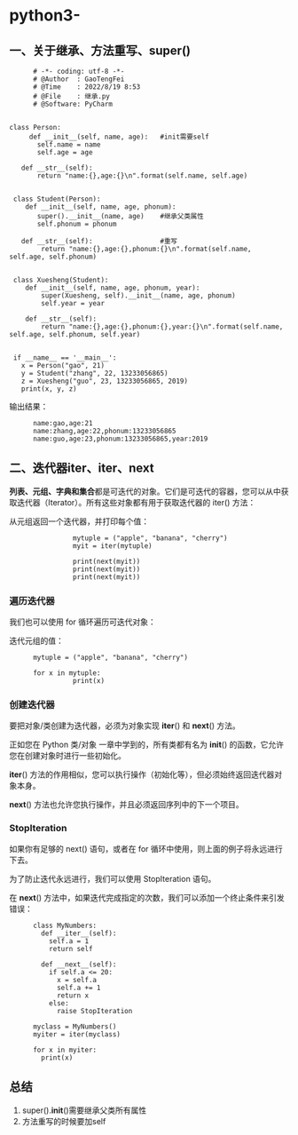 # python3-
## 一、关于继承、方法重写、super()

          # -*- coding: utf-8 -*-  
          # @Author  : GaoTengFei 
          # @Time    : 2022/8/19 8:53
          # @File    : 继承.py
          # @Software: PyCharm
      
    
    class Person:
         def __init__(self, name, age):   #init需要self
           self.name = name
           self.age = age

       def __str__(self):
           return "name:{},age:{}\n".format(self.name, self.age)


     class Student(Person):
        def __init__(self, name, age, phonum):
           super().__init__(name, age)    #继承父类属性
           self.phonum = phonum

       def __str__(self):                 #重写
            return "name:{},age:{},phonum:{}\n".format(self.name, self.age, self.phonum)


     class Xuesheng(Student):
        def __init__(self, name, age, phonum, year):
            super(Xuesheng, self).__init__(name, age, phonum)
            self.year = year

        def __str__(self):
            return "name:{},age:{},phonum:{},year:{}\n".format(self.name, self.age, self.phonum, self.year)


     if __name__ == '__main__':
       x = Person("gao", 21)
       y = Student("zhang", 22, 13233056865)
       z = Xuesheng("guo", 23, 13233056865, 2019)
       print(x, y, z)
       

输出结果：

          name:gao,age:21
          name:zhang,age:22,phonum:13233056865
          name:guo,age:23,phonum:13233056865,year:2019

## 二、迭代器iter、__iter__、__next__

**列表、元组、字典和集合**都是可迭代的对象。它们是可迭代的容器，您可以从中获取迭代器（Iterator）。所有这些对象都有用于获取迭代器的 iter() 方法：

从元组返回一个迭代器，并打印每个值：

                    mytuple = ("apple", "banana", "cherry")
                    myit = iter(mytuple)

                    print(next(myit))
                    print(next(myit))
                    print(next(myit))

### 遍历迭代器
我们也可以使用 for 循环遍历可迭代对象：

迭代元组的值：

          mytuple = ("apple", "banana", "cherry")

          for x in mytuple:
                    print(x)


### 创建迭代器

要把对象/类创建为迭代器，必须为对象实现 __iter__() 和 __next__() 方法。

正如您在 Python 类/对象 一章中学到的，所有类都有名为 __init__() 的函数，它允许您在创建对象时进行一些初始化。

__iter__() 方法的作用相似，您可以执行操作（初始化等），但必须始终返回迭代器对象本身。

__next__() 方法也允许您执行操作，并且必须返回序列中的下一个项目。

### StopIteration

如果你有足够的 next() 语句，或者在 for 循环中使用，则上面的例子将永远进行下去。

为了防止迭代永远进行，我们可以使用 StopIteration 语句。

在 __next__() 方法中，如果迭代完成指定的次数，我们可以添加一个终止条件来引发错误：

          class MyNumbers:
            def __iter__(self):
              self.a = 1
              return self

            def __next__(self):
              if self.a <= 20:
                x = self.a
                self.a += 1
                return x
              else:
                raise StopIteration

          myclass = MyNumbers()
          myiter = iter(myclass)

          for x in myiter:
            print(x)

## 总结
1. super().__init__()需要继承父类所有属性
2. 方法重写的时候要加self
